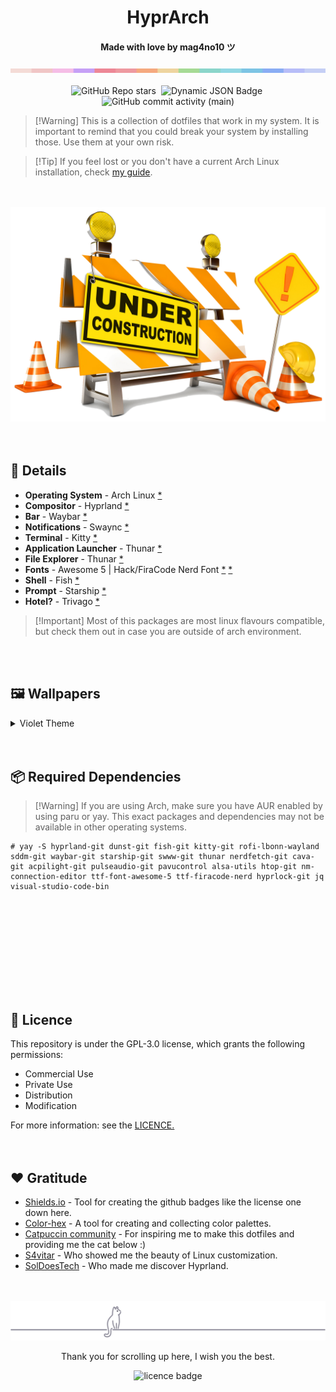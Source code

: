 <!---here goes an image instead of the title---><h1 align="center">HyprArch</h1>
<h4 align="center">Made with love by <strong>mag4no10</strong> ツ </h4>
<img src="./img/color_bar.png">

<div id="labels" align="center">
    <br>
    <img alt="GitHub Repo stars" src="https://img.shields.io/github/stars/mag4no10/HyprArch?style=flat-square&logo=github&labelColor=%23cc7177&color=%2389023e">&nbsp;
    <img alt="Dynamic JSON Badge" src="https://img.shields.io/badge/dynamic/json?url=https%3A%2F%2Fraw.githubusercontent.com%2Fmag4no10%2FHyprArch%2Fmain%2Fassets%2Fkernel.json&query=%24.kernel&style=flat-square&label=arch%20kernel&labelColor=%09%2350c878&color=%231a936f">&nbsp;
    <img alt="GitHub commit activity (main)" src="https://img.shields.io/github/commit-activity/t/mag4no10/HyprArch/main?style=flat-square&labelColor=%234c96ce&color=%231e73be">
</div>

>   [!Warning]
>   This is a collection of dotfiles that work in my system.
>   It is important to remind that you could break your system by installing those. Use them at your own risk.

>   [!Tip]
>   If you feel lost or you don't have a current Arch Linux installation,
>   check <a href="https://github.com/mag4no10/arch-linux-guide">my guide</a>.

<!--- mp4/files --->
<div id="showcase" align="center">



</div>
<br><br>


<div id="under_construction" align="center">
    <img alt ="construction" src="./img/under_construction.png">
</div>
<br><br>


<!--- Details --->
<div id="Details" align="left">
    <h2>📄 Details </h2>
    <ul>
        <li><b>Operating System</b> - Arch Linux <a href="https://archlinux.org">*</a></li>
        <li><b>Compositor</b> - Hyprland <a href="https://hyprland.org/">*</a></li>
        <li><b>Bar</b> - Waybar <a href="https://github.com/Alexays/Waybar">*</a></li>
        <li><b>Notifications</b> - Swaync <a href="https://github.com/ErikReider/SwayNotificationCenter">*</a></li>
        <li><b>Terminal</b> - Kitty <a href="https://sw.kovidgoyal.net/kitty/">*</a></li>
        <li><b>Application Launcher</b> - Thunar <a href="https://github.com/davatorium/rofi">*</a></li>
        <li><b>File Explorer</b> - Thunar <a href="https://web.archive.org/web/20110119200509/http://thunar.xfce.org/">*</a></li>
        <li><b>Fonts</b> - Awesome 5 | Hack/FiraCode Nerd Font <a href="https://fontawesome.com/">*</a> <a href="https://www.nerdfonts.com/">*</a></li>
        <li><b>Shell</b> - Fish <a href="https://fishshell.com/">*</a></li>
        <li><b>Prompt</b> - Starship <a href="https://starship.rs/">*</a></li>
        <li><b>Hotel?</b> - Trivago <a href="https://www.trivago.es/">*</a></li>
    </ul>

>   [!Important]
>   Most of this packages are most linux flavours compatible, but check them out in case you are outside of arch environment.
</div>
<br><br>


<!--- Wallpapers --->
<h2>🖼️ Wallpapers</h2>
<details>
    <summary>Violet Theme</summary>
    <figure>
        <center><figcaption> Fishing Stars </figcaption></center>
        <img src="./violet/backgrounds/fishing_stars.jpg" alt="Fishing Stars">
    </figure>
    <figure>
        <center><figcaption> Snowy Star </figcaption></center>
        <img src="./violet/backgrounds/snowy-star.jpg" alt="Snowy Star">
    </figure>
    <br>
    <figure>
        <center><figcaption> Gold Peak </figcaption></center>
        <img src="./violet/backgrounds/gold-peak.jpg" alt="Gold Peak">
    </figure>
    <figure>
        <center><figcaption> Gilded Skies </figcaption></center>
        <img src="./violet/backgrounds/gilded-skies.jpg" alt="Gilded Skies">
    </figure>
    <br>
</details>
<br><br>


<!--- Deps --->
## 📦 Required Dependencies
>   [!Warning]
>   If you are using Arch, make sure you have AUR enabled by using paru or yay.
>   This exact packages and dependencies may not be available in other operating systems.

```
# yay -S hyprland-git dunst-git fish-git kitty-git rofi-lbonn-wayland sddm-git waybar-git starship-git swww-git thunar nerdfetch-git cava-git acpilight-git pulseaudio-git pavucontrol alsa-utils htop-git nm-connection-editor ttf-font-awesome-5 ttf-firacode-nerd hyprlock-git jq visual-studio-code-bin
```
<br><br>


<!--- Installation --->
<div id="installation" align="center">



</div>
<br><br>


<!--- Themes --->
<div id="themes" align="center">



</div>
<br><br>


<!--- Keybinds --->
<div id="keybinds" align="center">



</div>
<br><br>


<!--- Licence --->
<div id="licence" align="left">
    <h2>📄 Licence </h2>
    This repository is under the GPL-3.0 license, which grants the following permissions:
    <ul>
        <li>Commercial Use</li>
        <li>Private Use</li>
        <li>Distribution</li>
        <li>Modification</li>
    </ul>
    For more information: see the <a href="./LICENSE">LICENCE.</a>
</div>
<br><br>


<!--- Gratitude --->
<div id="gratitude" align="left">
    <h2>❤️ Gratitude</h2>
    <ul>
        <li><a href="https://shields.io/">Shields.io</a> - Tool for creating the github badges like the license one down here.</li>
        <li><a href="https://www.color-hex.com/">Color-hex</a> - A tool for creating and collecting color palettes.</li>
        <li><a href="https://github.com/catppuccin">Catpuccin community</a> - For inspiring me to make this dotfiles and providing me the cat below :)</li>
        <li><a href="https://github.com/s4vitar">S4vitar</a> - Who showed me the beauty of Linux customization.</li>
        <li><a href="https://github.com/SolDoesTech">SolDoesTech</a> - Who made me discover Hyprland.</li>
    </ul>
</div>
<br><br>


<!--- Footer --->
<div id="footer" align="center">
    <img alt ="cat decoration" src="./img/footer_cat.svg">
    <p>Thank you for scrolling up here, I wish you the best.</p>
    <img alt="licence badge" src="https://img.shields.io/badge/LICENCE-GPL%203.0-755393?style=flat-square&label=LICENCE&labelColor=%23ab85cc">
</div>

